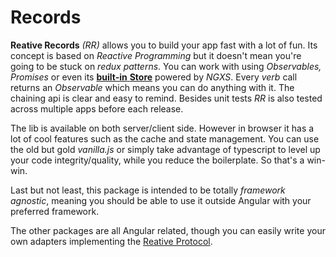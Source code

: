 # Records

**Reative Records** _\(RR\)_ allows you to build your app fast with a lot of fun. Its concept is based on _Reactive_ _Programming_ but it doesn't mean you're going to be stuck on _redux patterns_. You can work with using _Observables, Promises_ or even its [**built-in** **Store**](https://docs.reative.dev/state) powered by _NGXS_. Every _verb_ call returns an _Observable_ which means you can do anything with it. The chaining api is clear and easy to remind. Besides unit tests _RR_ is also tested across multiple apps before each release.

The lib is available on both server/client side. However in browser it has a lot of cool features such as the cache and state management. You can use the old but gold _vanilla.js_ or simply take advantage of typescript to level up your code integrity/quality, while you reduce the boilerplate. So that's a win-win.

Last but not least, this package is intended to be totally _framework agnostic_, meaning you should be able to use it outside Angular with your preferred framework.

The other packages are all Angular related, though you can easily write your own adapters implementing the [Reative Protocol](https://github.com/stewwan/reative/blob/master/libs/records/src/lib/symbols/reative.ts#L6).

